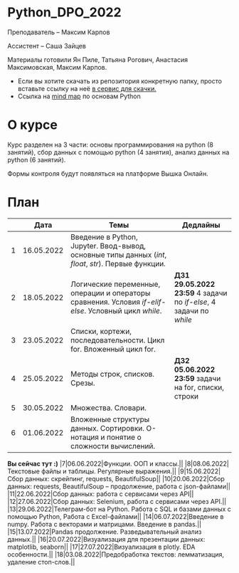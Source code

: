 # Python_DPO_2022

Преподаватель – Максим Карпов

Ассистент – Саша Зайцев

Материалы готовили Ян Пиле, Татьяна Рогович, Анастасия Максимовская, Максим Карпов.

- Если вы хотите скачать из репозитория конкретную папку, просто вставьте ссылку на неё [в сервис для скачки.](https://minhaskamal.github.io/DownGit/#/home)
- Ссылка на [mind map](https://miro.com/app/board/uXjVOzqV4V8=/?share_link_id=682127544797) по основам Python

# О курсе

Курс разделен на 3 части: основы программирования на python (8 занятий), сбор данных с помощью python (4 занятия), анализ данных на python (6 занятий).

Формы контроля будут появляться на платформе Вышка Онлайн.

# План

||Дата|Темы|Дедлайны|  
|----------------|---------|------|-------|
|1|16.05.2022|Введение в Python, Jupyter. Ввод-вывод, основные типы данных (*int*, *float*, *str*). Первые функции.||
|2|18.05.2022|Логические переменные, операции и операторы сравнения. Условия *if-elif-else*. Условный цикл *while*.|**ДЗ1 29.05.2022 23:59** 4 задачи по *if-else*, 4 задачи по *while*|
|3|23.05.2022|Списки, кортежи, последовательности. Цикл for. Вложенный цикл for.||
|4|25.05.2022|Методы строк, списков. Срезы.|**ДЗ2 05.06.2022 23:59** задачи на for, списки, строки|
|5|30.05.2022|Множества. Словари.||
|6|01.06.2022|Вложенные структуры данных. Сортировки. О-нотация и понятие о сложности вычислений.||
**Вы сейчас тут :)**
|7|06.06.2022|Функции. ООП и классы.||
|8|08.06.2022|Текстовые файлы и таблицы. Регулярные выражения.||
|9|15.06.2022|Сбор данных: скрейпинг, requests, BeautifulSoup||
|10|20.06.2022|Сбор данных: requests, BeautifulSoup – продолжение, работа с json-файлами||
|11|22.06.2022|Сбор данных: работа с сервисами через API||
|12|27.06.2022|Сбор данных: Selenium, работа с сервисами через API.||
|13|29.06.2022|Телеграм-бот на Python. Работа с SQL и базами данных с помощью Python, Работа с Excel-файлами||
|14|06.07.2022|Введение в numpy. Работа с векторами и матрицами. Введение в pandas.||
|15|13.07.2022|Pandas продолжение. Разведывательный анализ данных.||
|16|20.07.2022|Визуализация для презентации данных: matplotlib, seaborn||
|17|27.07.2022|Визуализация в plotly. EDA особенности.||
|18|03.08.2022|Предобработка текстов: лемматизация, удаление стоп-слов.||
